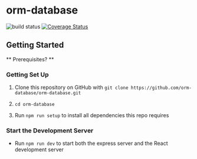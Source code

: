 # orm-database
![build status](https://travis-ci.org/orm-database/orm-database.svg?branch=master)
[![Coverage Status](https://coveralls.io/repos/github/orm-database/orm-database/badge.svg?branch=master)](https://coveralls.io/github/orm-database/orm-database?branch=master)

## Getting Started

** Prerequisites? **

### Getting Set Up

1. Clone this repository on GitHub with `git clone https://github.com/orm-database/orm-database.git`

2. `cd orm-database`

3. Run `npm run setup` to install all dependencies this repo requires

### Start the Development Server

* Run `npm run dev` to start both the express server and the React development server
